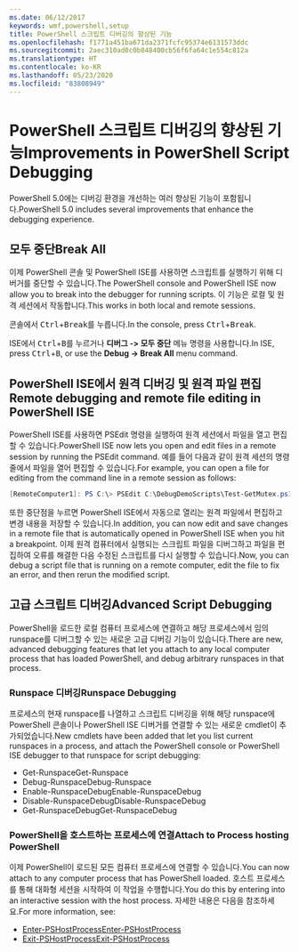 ```yaml
---
ms.date: 06/12/2017
keywords: wmf,powershell,setup
title: PowerShell 스크립트 디버깅의 향상된 기능
ms.openlocfilehash: f1771a451ba671da2371fcfc95374e6131573ddc
ms.sourcegitcommit: 2aec310ad0c0b048400cb56f6fa64c1e554c812a
ms.translationtype: HT
ms.contentlocale: ko-KR
ms.lasthandoff: 05/23/2020
ms.locfileid: "83808949"
---
```

# <a name="improvements-in-powershell-script-debugging"></a><span data-ttu-id="6bef4-103">PowerShell 스크립트 디버깅의 향상된 기능</span><span class="sxs-lookup"><span data-stu-id="6bef4-103">Improvements in PowerShell Script Debugging</span></span>

<span data-ttu-id="6bef4-104">PowerShell 5.0에는 디버깅 환경을 개선하는 여러 향상된 기능이 포함됩니다.</span><span class="sxs-lookup"><span data-stu-id="6bef4-104">PowerShell 5.0 includes several improvements that enhance the debugging experience.</span></span>

## <a name="break-all"></a><span data-ttu-id="6bef4-105">모두 중단</span><span class="sxs-lookup"><span data-stu-id="6bef4-105">Break All</span></span>

<span data-ttu-id="6bef4-106">이제 PowerShell 콘솔 및 PowerShell ISE를 사용하면 스크립트를 실행하기 위해 디버거를 중단할 수 있습니다.</span><span class="sxs-lookup"><span data-stu-id="6bef4-106">The PowerShell console and PowerShell ISE now allow you to break into the debugger for running scripts.</span></span> <span data-ttu-id="6bef4-107">이 기능은 로컬 및 원격 세션에서 작동합니다.</span><span class="sxs-lookup"><span data-stu-id="6bef4-107">This works in both local and remote sessions.</span></span>

<span data-ttu-id="6bef4-108">콘솔에서 <kbd>Ctrl</kbd>+<kbd>Break</kbd>를 누릅니다.</span><span class="sxs-lookup"><span data-stu-id="6bef4-108">In the console, press <kbd>Ctrl</kbd>+<kbd>Break</kbd>.</span></span>

<span data-ttu-id="6bef4-109">ISE에서 <kbd>Ctrl</kbd>+<kbd>B</kbd>를 누르거나 **디버그 -> 모두 중단** 메뉴 명령을 사용합니다.</span><span class="sxs-lookup"><span data-stu-id="6bef4-109">In ISE, press <kbd>Ctrl</kbd>+<kbd>B</kbd>, or use the **Debug -> Break All** menu command.</span></span>

## <a name="remote-debugging-and-remote-file-editing-in-powershell-ise"></a><span data-ttu-id="6bef4-110">PowerShell ISE에서 원격 디버깅 및 원격 파일 편집</span><span class="sxs-lookup"><span data-stu-id="6bef4-110">Remote debugging and remote file editing in PowerShell ISE</span></span>

<span data-ttu-id="6bef4-111">PowerShell ISE를 사용하면 PSEdit 명령을 실행하여 원격 세션에서 파일을 열고 편집할 수 있습니다.</span><span class="sxs-lookup"><span data-stu-id="6bef4-111">PowerShell ISE now lets you open and edit files in a remote session by running the PSEdit command.</span></span>
<span data-ttu-id="6bef4-112">예를 들어 다음과 같이 원격 세션의 명령줄에서 파일을 열어 편집할 수 있습니다.</span><span class="sxs-lookup"><span data-stu-id="6bef4-112">For example, you can open a file for editing from the command line in a remote session as follows:</span></span>

```powershell
[RemoteComputer1]: PS C:\> PSEdit C:\DebugDemoScripts\Test-GetMutex.ps1
```

<span data-ttu-id="6bef4-113">또한 중단점을 누르면 PowerShell ISE에서 자동으로 열리는 원격 파일에서 편집하고 변경 내용을 저장할 수 있습니다.</span><span class="sxs-lookup"><span data-stu-id="6bef4-113">In addition, you can now edit and save changes in a remote file that is automatically opened in PowerShell ISE when you hit a breakpoint.</span></span> <span data-ttu-id="6bef4-114">이제 원격 컴퓨터에서 실행되는 스크립트 파일을 디버그하고 파일을 편집하여 오류를 해결한 다음 수정된 스크립트를 다시 실행할 수 있습니다.</span><span class="sxs-lookup"><span data-stu-id="6bef4-114">Now, you can debug a script file that is running on a remote computer, edit the file to fix an error, and then rerun the modified script.</span></span>

## <a name="advanced-script-debugging"></a><span data-ttu-id="6bef4-115">고급 스크립트 디버깅</span><span class="sxs-lookup"><span data-stu-id="6bef4-115">Advanced Script Debugging</span></span>

<span data-ttu-id="6bef4-116">PowerShell을 로드한 로컬 컴퓨터 프로세스에 연결하고 해당 프로세스에서 임의 runspace를 디버그할 수 있는 새로운 고급 디버깅 기능이 있습니다.</span><span class="sxs-lookup"><span data-stu-id="6bef4-116">There are new, advanced debugging features that let you attach to any local computer process that has loaded PowerShell, and debug arbitrary runspaces in that process.</span></span>

### <a name="runspace-debugging"></a><span data-ttu-id="6bef4-117">Runspace 디버깅</span><span class="sxs-lookup"><span data-stu-id="6bef4-117">Runspace Debugging</span></span>

<span data-ttu-id="6bef4-118">프로세스의 현재 runspace를 나열하고 스크립트 디버깅을 위해 해당 runspace에 PowerShell 콘솔이나 PowerShell ISE 디버거를 연결할 수 있는 새로운 cmdlet이 추가되었습니다.</span><span class="sxs-lookup"><span data-stu-id="6bef4-118">New cmdlets have been added that let you list current runspaces in a process, and attach the PowerShell console or PowerShell ISE debugger to that runspace for script debugging:</span></span>

- <span data-ttu-id="6bef4-119">Get-Runspace</span><span class="sxs-lookup"><span data-stu-id="6bef4-119">Get-Runspace</span></span>
- <span data-ttu-id="6bef4-120">Debug-Runspace</span><span class="sxs-lookup"><span data-stu-id="6bef4-120">Debug-Runspace</span></span>
- <span data-ttu-id="6bef4-121">Enable-RunspaceDebug</span><span class="sxs-lookup"><span data-stu-id="6bef4-121">Enable-RunspaceDebug</span></span>
- <span data-ttu-id="6bef4-122">Disable-RunspaceDebug</span><span class="sxs-lookup"><span data-stu-id="6bef4-122">Disable-RunspaceDebug</span></span>
- <span data-ttu-id="6bef4-123">Get-RunspaceDebug</span><span class="sxs-lookup"><span data-stu-id="6bef4-123">Get-RunspaceDebug</span></span>

### <a name="attach-to-process-hosting-powershell"></a><span data-ttu-id="6bef4-124">PowerShell을 호스트하는 프로세스에 연결</span><span class="sxs-lookup"><span data-stu-id="6bef4-124">Attach to Process hosting PowerShell</span></span>

<span data-ttu-id="6bef4-125">이제 PowerShell이 로드된 모든 컴퓨터 프로세스에 연결할 수 있습니다.</span><span class="sxs-lookup"><span data-stu-id="6bef4-125">You can now attach to any computer process that has PowerShell loaded.</span></span> <span data-ttu-id="6bef4-126">호스트 프로세스를 통해 대화형 세션을 시작하여 이 작업을 수행합니다.</span><span class="sxs-lookup"><span data-stu-id="6bef4-126">You do this by entering into an interactive session with the host process.</span></span> <span data-ttu-id="6bef4-127">자세한 내용은 다음을 참조하세요.</span><span class="sxs-lookup"><span data-stu-id="6bef4-127">For more information, see:</span></span>

- [<span data-ttu-id="6bef4-128">Enter-PSHostProcess</span><span class="sxs-lookup"><span data-stu-id="6bef4-128">Enter-PSHostProcess</span></span>](/powershell/module/Microsoft.PowerShell.Core/Enter-PSHostProcess)
- [<span data-ttu-id="6bef4-129">Exit-PSHostProcess</span><span class="sxs-lookup"><span data-stu-id="6bef4-129">Exit-PSHostProcess</span></span>](/powershell/module/Microsoft.PowerShell.Core/Exit-PSHostProcess)
